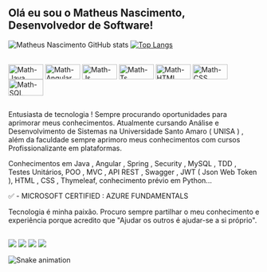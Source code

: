 ## Olá eu sou o Matheus Nascimento, Desenvolvedor de Software!

![Matheus Nascimento GitHub stats](https://github-readme-stats.vercel.app/api?username=MatheusNascimentto&show_icons=true&theme=tokyonight)
[![Top Langs](https://github-readme-stats.vercel.app/api/top-langs/?username=MatheusNascimentto&theme=tokyonight)](https://github.com/MatheusNascimentto)

<div style="display: inline_block"><br>
  <img align="center" alt="Math-Java" height="30" width="70" src="https://img.shields.io/badge/Java-ED8B00?style=for-the-badge&logo=openjdk&logoColor=white">
  <img align="center" alt="Math-Angular" height="30" width="70" src="https://img.shields.io/badge/Angular-DD0031?style=for-the-badge&logo=angular&logoColor=white">
  <img align="center" alt="Math-Js" height="30" width="70" src="https://img.shields.io/badge/JavaScript-F7DF1E?style=for-the-badge&logo=javascript&logoColor=black">
  <img align="center" alt="Math-Ts" height="30" width="70" src="https://img.shields.io/badge/TypeScript-007ACC?style=for-the-badge&logo=typescript&logoColor=white">
  <img align="center" alt="Math-HTML" height="30" width="70" src="https://img.shields.io/badge/HTML5-E34F26?style=for-the-badge&logo=html5&logoColor=white">
  <img align="center" alt="Math-CSS" height="30" width="70" src="https://img.shields.io/badge/CSS3-1572B6?style=for-the-badge&logo=css3&logoColor=white">
  <img align="center" alt="Math-SQL" height="33" width="70" src="https://img.shields.io/badge/MySQL-00000F?style=for-the-badge&logo=mysql&logoColor=white">
</div>

  ##

Entusiasta de tecnologia ! Sempre procurando oportunidades para aprimorar meus conhecimentos. Atualmente cursando Análise e Desenvolvimento de Sistemas na Universidade Santo Amaro ( UNISA ) , além da faculdade sempre aprimoro meus conhecimentos com cursos Profissionalizante em plataformas.

Conhecimentos em Java , Angular , Spring , Security , MySQL , TDD , Testes Unitários, POO , MVC , API REST , Swagger , JWT ( Json Web Token ), HTML , CSS , Thymeleaf, conhecimento prévio em Python...

✅️ - MICROSOFT CERTIFIED : AZURE FUNDAMENTALS

Tecnologia é minha paixão. Procuro sempre partilhar o meu conhecimento e experiência porque acredito que "Ajudar os outros é ajudar-se a si próprio".

  ##

<div> 
  <a href="https://www.instagram.com/matheus.nascimentt0/" target="_blank"><img src="https://img.shields.io/badge/-Instagram-%23E4405F?style=for-the-badge&logo=instagram&logoColor=white" target="_blank"></a>
 <a href="https://www.tiktok.com/@matheus_nascimentto?_t=8ayuozqtgmn&_r=1" target="_blank"><img src="https://img.shields.io/badge/TikTok-000000?style=for-the-badge&logo=tiktok&logoColor=white" target="_blank"></a> 
  <a href="https://www.linkedin.com/in/matheusnascimentto/" target="_blank"><img src="https://img.shields.io/badge/-LinkedIn-%230077B5?style=for-the-badge&logo=linkedin&logoColor=white" target="_blank"></a> 
  <a href = "ma_eduard@hotmail.com"><img src="https://img.shields.io/badge/-Gmail-%23333?style=for-the-badge&logo=gmail&logoColor=white" target="_blank"></a>
</div>

![Snake animation](https://github.com/MatheusNascimentto/MatheusNascimentto/blob/output/github-contribution-grid-snake.svg)
